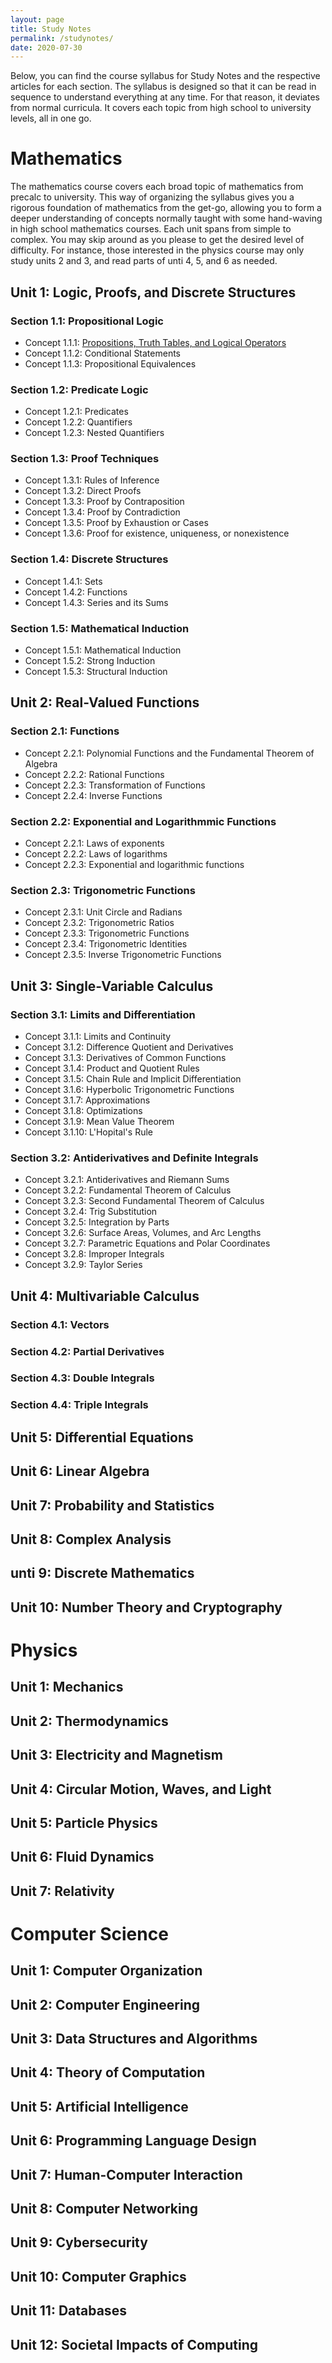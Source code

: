 ```yaml
---
layout: page
title: Study Notes
permalink: /studynotes/
date: 2020-07-30
---
```


Below, you can find the course syllabus for Study Notes and the respective articles for each section. The syllabus is designed so that it can be read in sequence to understand everything at any time. For that reason, it deviates from normal curricula. It covers each topic from high school to university levels, all in one go. 

# Mathematics

The mathematics course covers each broad topic of mathematics from precalc to university. This way of organizing  the syllabus gives you a rigorous foundation of mathematics from the get-go, allowing you to form a deeper understanding of concepts normally taught with some hand-waving in high school mathematics courses. Each unit spans from simple to complex. You may skip around as you please to get the desired level of difficulty. For instance, those interested in the physics course may only study units 2 and 3, and read parts of unti 4, 5, and 6 as needed. 

## Unit 1: Logic, Proofs, and Discrete Structures

### Section 1.1: Propositional Logic

* Concept 1.1.1: [Propositions, Truth Tables, and Logical Operators](/propositions)
* Concept 1.1.2: Conditional Statements
* Concept 1.1.3: Propositional Equivalences

### Section 1.2: Predicate Logic

* Concept 1.2.1: Predicates
* Concept 1.2.2: Quantifiers
* Concept 1.2.3: Nested Quantifiers

### Section 1.3: Proof Techniques

* Concept 1.3.1: Rules of Inference
* Concept 1.3.2: Direct Proofs
* Concept 1.3.3: Proof by Contraposition
* Concept 1.3.4: Proof by Contradiction
* Concept 1.3.5: Proof by Exhaustion or Cases
* Concept 1.3.6: Proof for existence, uniqueness, or nonexistence

### Section 1.4: Discrete Structures

* Concept 1.4.1: Sets
* Concept 1.4.2: Functions
* Concept 1.4.3: Series and its Sums

### Section 1.5: Mathematical Induction

* Concept 1.5.1: Mathematical Induction
* Concept 1.5.2: Strong Induction
* Concept 1.5.3: Structural Induction

## Unit 2: Real-Valued Functions

### Section 2.1: Functions

* Concept 2.2.1: Polynomial Functions and the Fundamental Theorem of Algebra
* Concept 2.2.2: Rational Functions
* Concept 2.2.3: Transformation of Functions
* Concept 2.2.4: Inverse Functions

### Section 2.2: Exponential and Logarithmmic Functions

* Concept 2.2.1: Laws of exponents
* Concept 2.2.2: Laws of logarithms
* Concept 2.2.3: Exponential and logarithmic functions

### Section 2.3: Trigonometric Functions

* Concept 2.3.1: Unit Circle and Radians
* Concept 2.3.2: Trigonometric Ratios
* Concept 2.3.3: Trigonometric Functions
* Concept 2.3.4: Trigonometric Identities
* Concept 2.3.5: Inverse Trigonometric Functions

## Unit 3: Single-Variable Calculus

### Section 3.1: Limits and Differentiation

* Concept 3.1.1: Limits and Continuity
* Concept 3.1.2: Difference Quotient and Derivatives
* Concept 3.1.3: Derivatives of Common Functions
* Concept 3.1.4: Product and Quotient Rules
* Concept 3.1.5: Chain Rule and Implicit Differentiation
* Concept 3.1.6: Hyperbolic Trigonometric Functions
* Concept 3.1.7: Approximations
* Concept 3.1.8: Optimizations
* Concept 3.1.9: Mean Value Theorem
* Concept 3.1.10: L'Hopital's Rule

### Section 3.2: Antiderivatives and Definite Integrals

* Concept 3.2.1: Antiderivatives and Riemann Sums
* Concept 3.2.2: Fundamental Theorem of Calculus
* Concept 3.2.3: Second Fundamental Theorem of Calculus
* Concept 3.2.4: Trig Substitution
* Concept 3.2.5: Integration by Parts
* Concept 3.2.6: Surface Areas, Volumes, and Arc Lengths
* Concept 3.2.7: Parametric Equations and Polar Coordinates
* Concept 3.2.8: Improper Integrals
* Concept 3.2.9: Taylor Series

## Unit 4: Multivariable Calculus

### Section 4.1: Vectors

### Section 4.2: Partial Derivatives

### Section 4.3: Double Integrals

### Section 4.4: Triple Integrals

## Unit 5: Differential Equations

## Unit 6: Linear Algebra

## Unit 7: Probability and Statistics

## Unit 8: Complex Analysis

## unti 9: Discrete Mathematics

## Unit 10: Number Theory and Cryptography

# Physics

## Unit 1: Mechanics

## Unit 2: Thermodynamics

## Unit 3: Electricity and Magnetism

## Unit 4: Circular Motion, Waves, and Light

## Unit 5: Particle Physics

## Unit 6: Fluid Dynamics

## Unit 7: Relativity

# Computer Science

## Unit 1: Computer Organization

## Unit 2: Computer Engineering

## Unit 3: Data Structures and Algorithms

## Unit 4: Theory of Computation

## Unit 5: Artificial Intelligence

## Unit 6: Programming Language Design

## Unit 7: Human-Computer Interaction

## Unit 8: Computer Networking

## Unit 9: Cybersecurity

## Unit 10: Computer Graphics

## Unit 11: Databases

## Unit 12: Societal Impacts of Computing






